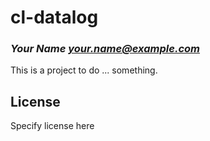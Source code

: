 # cl-datalog
### _Your Name <your.name@example.com>_

This is a project to do ... something.

## License

Specify license here

